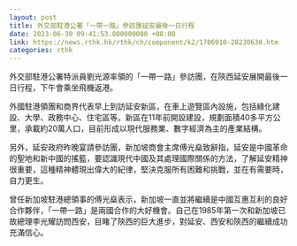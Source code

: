```yaml
---
layout: post
title: 外交部駐港公署「一帶一路」參訪團延安最後一日行程
date: 2023-06-30 09:41:53.000000000 +08:00
link: https://news.rthk.hk/rthk/ch/component/k2/1706910-20230630.htm
categories: rthk
---
```


外交部駐港公署特派員劉光源率領的「一帶一路」參訪團，在陝西延安展開最後一日行程，下午會乘坐飛機返港。

外國駐港領團和商界代表早上到訪延安新區，在車上遊覽區內設施，包括綠化建設、大學、政務中心、住宅區等。新區在11年前開設建設，規劃面積40多平方公里，承載約20萬人口，目前形成以現代服務業、數字經濟為主的產業結構。

另外，延安政府昨晚宴請參訪團，新加坡商會主席傅光燊致辭指，延安是中國革命的聖地和新中國的搖籃，要認識現代中國及其處理國際關係的方法，了解延安精神很重要，這種精神體現出偉大的紀律，堅決克服所有困難和挑戰，並在有需要時，自力更生。

曾任新加坡駐港總領事的傅光燊表示，新加坡一直並將繼續是中國互惠互利的良好合作夥伴，「一帶一路」是兩國合作的大好機會。自己在1985年第一次和新加坡已故總理李光耀訪問西安，目睹了陝西的巨大進步，對延安、西安和陝西的繼續成功充滿信心。
